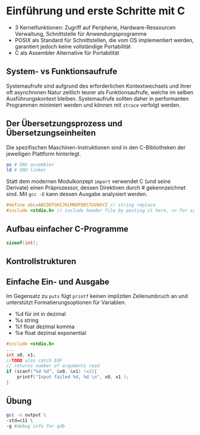 # Einführung und erste Schritte mit C

- 3 Kernelfunktionen: Zugriff auf Peripherie, Hardware-Ressourcen Verwaltung, Schnittstelle für Anwendungsprogramme
- POSIX als Standard für Schnittstellen, die vom OS implementiert werden, garantiert jedoch keine vollständige Portabilität
- C als Assembler Alternative für Portabilität 
## System- vs Funktionsaufrufe
Systemaufrufe sind aufgrund des erforderlichen Kontextwechsels und ihrer oft asynchronen Natur zeitlich teurer als Funktionsaufrufe,
welche im selben Ausführungskontext bleiben.
Systemaufrufe sollten daher in performanten Programmen minimiert werden und können mit `strace` verfolgt werden.
## Der Übersetzungsprozess und Übersetzungseinheiten
Die spezifischen Maschinen-Instruktionen sind in den C-Bibliotheken der jeweiligen Plattform hinterlegt.
```bash
as # GNU assembler
ld # GNU linker
```
Statt dem modernen Modulkonzept `import` verwendet C (und seine Derivate) einen Präprozessor, dessen Direktiven durch # gekennzeichnet sind.
Mit `gcc -E` kann dessen Ausgabe analysiert werden.
```c
#define abc=ABCDEFGHIJKLMNOPQRSTUVWXYZ // string replace
#include <stdio.h> // include header file by pasting it here, <> for system files, "" for local path
```

## Aufbau einfacher C-Programme
```c
sizeof(int);
```
## Kontrollstrukturen
## Einfache Ein- und Ausgabe
Im Gegensatz zu `puts` fügt `printf` keinen impliziten Zeilenumbruch an und unterstützt Formatierungsoptionen für Variablen.
- %d für int in dezimal
- %s string
- %f float dezimal komma
- %e float dezimal exponential
```c
#include <stdio.h>
...
int x0, x1;
//TODO also catch EOF
// returns number of arguments read
if (scanf("%d %d", &x0, &x1) !=2){
    printf("Input failed %d, %d \n", x0, x1 );
}
```

## Übung
```bash
gcc -o output \
-std=c11 \
-g #debug info for gdb
```